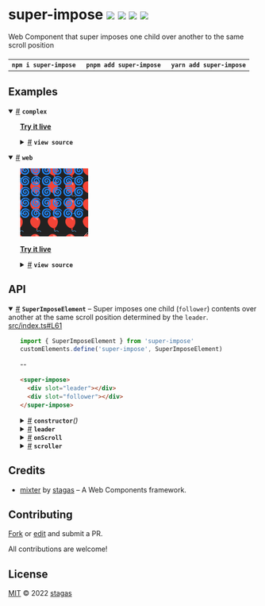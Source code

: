 <h1>
super-impose <a href="https://npmjs.org/package/super-impose"><img src="https://img.shields.io/badge/npm-v2.0.1-F00.svg?colorA=000"/></a> <a href="src"><img src="https://img.shields.io/badge/loc-77-FFF.svg?colorA=000"/></a> <a href="https://cdn.jsdelivr.net/npm/super-impose@2.0.1/dist/super-impose.min.js"><img src="https://img.shields.io/badge/brotli-1.9K-333.svg?colorA=000"/></a> <a href="LICENSE"><img src="https://img.shields.io/badge/license-MIT-F0B.svg?colorA=000"/></a>
</h1>

<p></p>

Web Component that super imposes one child over another to the same scroll position

<h4>
<table><tr><td title="Triple click to select and copy paste">
<code>npm i super-impose </code>
</td><td title="Triple click to select and copy paste">
<code>pnpm add super-impose </code>
</td><td title="Triple click to select and copy paste">
<code>yarn add super-impose</code>
</td></tr></table>
</h4>

## Examples

<details id="example$complex" title="complex" open><summary><span><a href="#example$complex">#</a></span>  <code><strong>complex</strong></code></summary>  <ul>  <p><a href="https://stagas.github.io/super-impose/example/complex.html"><strong>Try it live</strong></a></p>  <details id="source$complex" title="complex source code" ><summary><span><a href="#source$complex">#</a></span>  <code><strong>view source</strong></code></summary>  <a href="example/complex.ts">example/complex.ts</a>  <p>

```ts
import { SuperImposeElement } from 'super-impose'

customElements.define('super-impose', SuperImposeElement)

class WrapElement extends HTMLElement {
  constructor() {
    super()
    this.attachShadow({ mode: 'open' })
    this.shadowRoot!.innerHTML = /*html*/ `
      <style>
        :host {
          display: flex;
          position: relative;
          resize: both;
          white-space: pre;
          overflow: scroll;
        }
        [part="box"] {
        }
      </style>

      <super-impose part="box">
        <textarea slot="leader" part="leader" wrap="off">
          some content wide enough to scroll<br />
          some content wide enough to scroll<br />
          some content wide enough to scroll<br />
          some content wide enough to scroll<br />
          some content wide enough to scroll<br />
          some content wide enough to scroll<br />
          some content wide enough to scroll<br />
          some content wide enough to scroll<br />
          some content wide enough to scroll<br />
          some content wide enough to scroll<br />
          some content wide enough to scroll<br />
          some content wide enough to scroll<br />
          some content wide enough to scroll<br />
          some content wide enough to scroll<br />
          some content wide enough to scroll<br />
          some content wide enough to scroll<br />
        </textarea>
        <div slot="follower">
          other content<br />
          other content<br />
          other content<br />
          other content<br />
          other content<br />
          other content<br />
        </div>
      </super-impose>
    `
  }
}

customElements.define('wrap-element', WrapElement)

document.body.innerHTML = /*html*/ `
<style>
  * {
    background: transparent;
    color: #bbb;
  }
  wrap-element {
    width: 100px;
    height: 100px;
  }
</style>

<pre>
    one
    two
    three
    </pre>
    <div style="padding: 20px; border: 1px solid #000; width: 100px; height: 100px; overflow: hidden; resize: both">
      <super-impose onscroll="console.log(this.scrollTop, this.scrollLeft)">
        <textarea slot="leader" wrap="off">
some content wide enough to scroll
some content wide enough to scroll
some content wide enough to scroll
some content wide enough to scroll
some content wide enough to scroll
some content wide enough to scroll
some content wide enough to scroll
some content wide enough to scroll
some content wide enough to scroll
some content wide enough to scroll
some content wide enough to scroll
some content wide enough to scroll
some content wide enough to scroll
some content wide enough to scroll
some content wide enough to scroll
some content wide enough to scroll
        </textarea>
        <pre slot="follower" style="white-space: pre">
other content
other content
other content
other content
other content
other content
other content
        </pre>
      </super-impose>
    </div>
    <wrap-element></wrap-element>
`

const el = document.body.querySelector('super-impose')!
setTimeout(() => {
  el.remove()
  setTimeout(() => {
    document.body.appendChild(el)
  }, 500)
}, 2500)
```

</p>
</details></ul></details><details id="example$web" title="web" open><summary><span><a href="#example$web">#</a></span>  <code><strong>web</strong></code></summary>  <ul><p></p>  <a href="https://stagas.github.io/super-impose/example/web.html"><img width="137.14285714285714" src="example/web.webp"></img>  <p><strong>Try it live</strong></p></a>    <details id="source$web" title="web source code" ><summary><span><a href="#source$web">#</a></span>  <code><strong>view source</strong></code></summary>  <a href="example/web.ts">example/web.ts</a>  <p>

```ts
import { SuperImposeElement } from 'super-impose'

customElements.define('super-impose', SuperImposeElement)

document.body.innerHTML = /*html*/ `
<super-impose
  id="demo"
  style="width: 120px; height: 120px; overflow: hidden; resize: both">
<pre slot="leader" style="color: #fa4; font-size: 25px;">
🎈🎈🎈🎈🎈🎈🎈🎈🎈
🎈🎈🎈🎈🎈🎈🎈🎈🎈
🎈🎈🎈🎈🎈🎈🎈🎈🎈
🎈🎈🎈🎈🎈🎈🎈🎈🎈
🎈🎈🎈🎈🎈🎈🎈🎈🎈
🎈🎈🎈🎈🎈🎈🎈🎈🎈
🎈🎈🎈🎈🎈🎈🎈🎈🎈
🎈🎈🎈🎈🎈🎈🎈🎈🎈
🎈🎈🎈🎈🎈🎈🎈🎈🎈
</pre>
<pre slot="follower" style="white-space: pre; color:#1ff; font-size: 15px;">
🌀🌀🌀🌀🌀🌀🌀
🌀🌀🌀🌀🌀🌀🌀
🌀🌀🌀🌀🌀🌀🌀
🌀🌀🌀🌀🌀🌀🌀
🌀🌀🌀🌀🌀🌀🌀
🌀🌀🌀🌀🌀🌀🌀
</pre>
</super-impose>
</div>
`

const leader = document.querySelector('[slot=leader]')!
const mag = 20
let i = 0
const render = () => {
  requestAnimationFrame(render)
  const x = (i * (1 / 1000)) * Math.PI * 2
  Object.assign(leader, {
    scrollLeft: mag + Math.sin(x) * mag,
    scrollTop: mag + Math.cos(x) * mag,
  })
  i += 1000 / 60
}
requestAnimationFrame(render)
```

</p>
</details></ul></details>

## API

<p>  <details id="SuperImposeElement$1" title="Class" open><summary><span><a href="#SuperImposeElement$1">#</a></span>  <code><strong>SuperImposeElement</strong></code>     &ndash; Super imposes one child (<code>follower</code>) contents over another
at the same scroll position determined by the <code>leader</code>.</summary>  <a href="src/index.ts#L61">src/index.ts#L61</a>  <ul>  <p>

```js
import { SuperImposeElement } from 'super-impose'
customElements.define('super-impose', SuperImposeElement)
```

--

```html
<super-impose>
  <div slot="leader"></div>
  <div slot="follower"></div>
</super-impose>
```

</p>
      <p>  <details id="constructor$7" title="Constructor" ><summary><span><a href="#constructor$7">#</a></span>  <code><strong>constructor</strong></code><em>()</em>    </summary>    <ul>    <p>  <details id="new SuperImposeElement$8" title="ConstructorSignature" ><summary><span><a href="#new SuperImposeElement$8">#</a></span>  <code><strong>new SuperImposeElement</strong></code><em>()</em>    </summary>    <ul><p><a href="#SuperImposeElement$1">SuperImposeElement</a></p>        </ul></details></p>    </ul></details><details id="leader$10" title="Property" ><summary><span><a href="#leader$10">#</a></span>  <code><strong>leader</strong></code>    </summary>  <a href="src/index.ts#L72">src/index.ts#L72</a>  <ul><p><span>Element</span></p>        </ul></details><details id="onScroll$11" title="Property" ><summary><span><a href="#onScroll$11">#</a></span>  <code><strong>onScroll</strong></code>    </summary>  <a href="src/index.ts#L73">src/index.ts#L73</a>  <ul><p><details id="__type$12" title="Function" ><summary><span><a href="#__type$12">#</a></span>  <em>(e)</em>    </summary>    <ul>    <p>    <details id="e$14" title="Parameter" ><summary><span><a href="#e$14">#</a></span>  <code><strong>e</strong></code>    </summary>    <ul><p><span>Event</span></p>        </ul></details>  <p><strong></strong><em>(e)</em>  &nbsp;=&gt;  <ul>void</ul></p></p>    </ul></details></p>        </ul></details><details id="scroller$9" title="Property" ><summary><span><a href="#scroller$9">#</a></span>  <code><strong>scroller</strong></code>    </summary>  <a href="src/index.ts#L71">src/index.ts#L71</a>  <ul><p><span>HTMLDivElement</span></p>        </ul></details></p></ul></details></p>

## Credits

- [mixter](https://npmjs.org/package/mixter) by [stagas](https://github.com/stagas) &ndash; A Web Components framework.

## Contributing

[Fork](https://github.com/stagas/super-impose/fork) or [edit](https://github.dev/stagas/super-impose) and submit a PR.

All contributions are welcome!

## License

<a href="LICENSE">MIT</a> &copy; 2022 [stagas](https://github.com/stagas)
